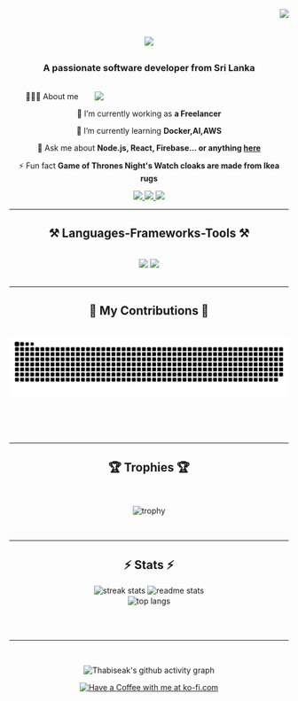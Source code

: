 <img align="right" src="https://visitor-badge.laobi.icu/badge?page_id=Thabiseak.Thabiseak" />

<h1 align="center">
    <img src="https://readme-typing-svg.herokuapp.com/?font=Righteous&size=35&center=true&vCenter=true&width=500&height=70&duration=4000&lines=Hi+There!+👋;+I'm+Thavanesan+Thabiseak;" />
</h1>

<h3 align="center">A passionate software developer from Sri Lanka</h3>

<br/>

<div align="center">
 👨🏻‍💻 About me
    <img src="https://raw.githubusercontent.com/sanjay-kv/sanjay-kv/main/Assets/illustration.png" min-width="300px" max-width="300px" width="350px" align="right"> 
    
 🔭 I’m currently working as **a Freelancer**
 
 🌱 I’m currently learning **Docker,AI,AWS**

💬 Ask me about **Node.js, React, Firebase... or anything [here](https://github.com/Thabiseak/Thabiseak/issues)**

⚡ Fun fact **Game of Thrones Night's Watch cloaks are made from Ikea rugs**

 </div>
 
<div align="center"> 
  <a href="mailto:thabuthavanesan@gmail.com">
    <img src="https://img.shields.io/badge/Gmail-333333?style=for-the-badge&logo=gmail&logoColor=red" />
  </a>
  <a href="https://linkedin.com/in/thabiseak" target="_blank">
    <img src="https://img.shields.io/badge/LinkedIn-0077B5?style=for-the-badge&logo=linkedin&logoColor=white" target="_blank" />
  </a>
  <a href="https://Thabiseak.github.io" target="_blank">
     <img src="https://img.shields.io/badge/Portfolio-FF5722?style=for-the-badge&logo=todoist&logoColor=white" target="_blank" /> <!-- sqlite, safari, google-chrome are other good icon options -->
  </a>
</div>

 <hr/>
 
<h2 align="center">⚒️ Languages-Frameworks-Tools ⚒️</h2>
<br/>
<div align="center">
    <img src="https://skillicons.dev/icons?i=react,bootstrap,mui,html,css,vscode,github,figma,tailwind,git,r" />
    <img src="https://skillicons.dev/icons?i=nodejs,python,javascript,typescript,express,firebase,mongodb,c,java,nextjs,mysql" /><br>
</div>

<br/>
<hr/>

<div align="center">
  <h2>🐍 My Contributions 🐍</h2>
  <br>
  <img alt="snake eating my contributions" src="https://raw.githubusercontent.com/Thabiseak/Thabiseak/output/github-contribution-grid-snake.svg" />
  
  <br/><br/><br/>
</div>

<hr/>
<h2 align="center">🏆 Trophies 🏆</h2>
<br/>
<div align=center>

![trophy](https://github-profile-trophy.vercel.app/?username=Thabiseak) 

</div>

<br>

<hr/>
<h2 align="center">⚡ Stats ⚡</h2>


<div align=center>
    
  <img width=390 src="https://github-readme-streak-stats-salesp07.vercel.app/?user=Thabiseak&count_private=true&theme=react&border_radius=10" alt="streak stats"/>
  <img width=390 src="https://github-readme-stats-salesp07.vercel.app/api?username=Thabiseak&count_private=true&show_icons=true&theme=react&rank_icon=github&border_radius=10" alt="readme stats" />

 <br/>  
  <img width=325 align="center" src="https://github-readme-stats-salesp07.vercel.app/api/top-langs/?username=Thabiseak&hide=HTML&langs_count=8&layout=compact&theme=react&border_radius=10&size_weight=0.5&count_weight=0.5&exclude_repo=github-readme-stats" alt="top langs" />
  
<br/>
 

</div>

<br/><br/>
<hr/>
<br/>

<div align="center">
    
![Thabiseak's github activity graph](https://github-readme-activity-graph.vercel.app/graph?username=Thabiseak&theme=github-compact)

</div>

<div align="center">
<a href='https://ko-fi.com/thabiseakt' target='_blank' rel='noopener noreferrer'>
  <img height='64' style='border:0px;height:64px;' src='https://storage.ko-fi.com/cdn/kofi1.png?v=3' border='0' alt=' Have a Coffee with me at ko-fi.com' />
</a>
</div>

<br/>
